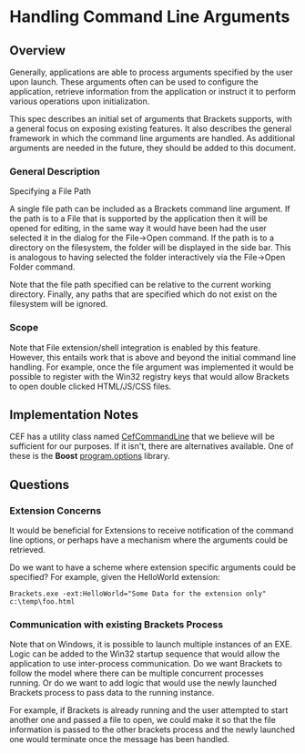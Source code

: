 # Handling Command Line Arguments

## Overview
Generally, applications are able to process arguments specified by the user upon launch.  These arguments often can be used to configure the application, retrieve information from the application or instruct it to perform various operations upon initialization.

This spec describes an initial set of arguments that Brackets supports, with a general focus on exposing existing features.  It also describes the general framework in which the command line arguments are handled.  As additional arguments are needed in the future, they should be added to this document.

###  General Description

Specifying a File Path

   A single file path can be included as a Brackets command line argument.  If the path is to a File that is supported by the application then it will be opened for editing, in the same way it would have been had the user selected it in the dialog for the File->Open command.  If the path is to a directory on the filesystem, the folder will be displayed in the side bar.  This is analogous to having selected the folder interactively via the File->Open Folder command.

   Note that the file path specified can be relative to the current working directory.  Finally, any paths that are specified which do not exist on the filesystem will be ignored.

### Scope

   Note that File extension/shell integration is enabled by this feature.  However, this entails work that is above and beyond the initial command line handling.  For example, once the file argument was implemented it would be possible to register with the Win32 registry keys that would allow Brackets to open double clicked HTML/JS/CSS files.
 

## Implementation Notes

CEF has a utility class named [CefCommandLine](http://magpcss.org/ceforum/apidocs3/projects/%28default%29/CefCommandLine.html) that we believe  will be sufficient for our purposes.  If it isn't, there are alternatives available.  One of these is the **Boost** [program.options](http://www.boost.org/libs/program_options/) library.

## Questions

### Extension Concerns

   It would be beneficial for Extensions to receive notification of the command line options, or perhaps have a mechanism where the arguments could be retrieved.  

   Do we want to have a scheme where extension specific arguments could be specified?  For example, given the HelloWorld extension:

`Brackets.exe -ext:HelloWorld="Some Data for the extension only" c:\temp\foo.html`

### Communication with existing Brackets Process

Note that on Windows, it is possible to launch multiple instances of an EXE.  Logic can be added to the Win32 startup sequence that would allow the application to use inter-process communication.  Do we want Brackets to follow the model where there can be multiple concurrent processes running.  Or do we want to add logic that would use the newly launched Brackets process to pass data to the running instance.  

For example, if Brackets is already running and the user attempted to start another one and passed a file to open, we could make it so that the file information is passed to the other brackets process and the newly launched one would terminate once the message has been handled.
